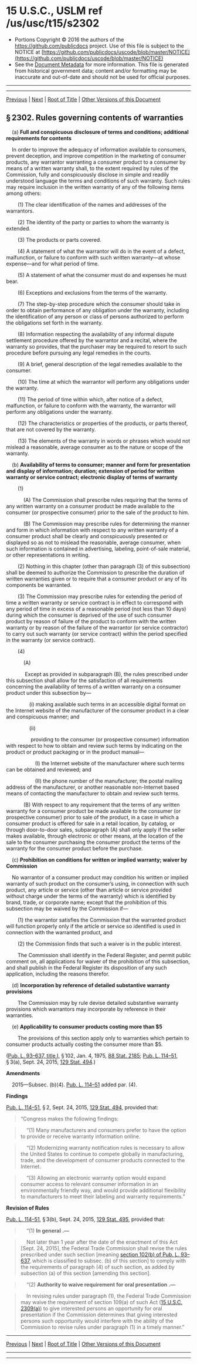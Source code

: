 ---
---

# 15 U.S.C., USLM ref /us/usc/t15/s2302

* Portions Copyright © 2016 the authors of the https://github.com/publicdocs project.
  Use of this file is subject to the NOTICE at [https://github.com/publicdocs/uscode/blob/master/NOTICE](https://github.com/publicdocs/uscode/blob/master/NOTICE)
* See the [Document Metadata](././../../../..//README.md) for more information.
  This file is generated from historical government data; content and/or formatting may be inaccurate and out-of-date and should not be used for official purposes.

----------
----------

[Previous](./../../../..//us/usc/t15/ch50/m__us_usc_t15_s2301.md) | [Next](./../../../..//us/usc/t15/ch50/m__us_usc_t15_s2303.md) | [Root of Title](./../../../../) | [Other Versions of this Document](https://publicdocs.github.io/go/links?ns=uslm&ref=%2Fus%2Fusc%2Ft15%2Fs2302)

## § 2302. Rules governing contents of warranties

    (a) __Full and conspicuous disclosure of terms and conditions; additional requirements for contents__ 

    In order to improve the adequacy of information available to consumers, prevent deception, and improve competition in the marketing of consumer products, any warrantor warranting a consumer product to a consumer by means of a written warranty shall, to the extent required by rules of the Commission, fully and conspicuously disclose in simple and readily understood language the terms and conditions of such warranty. Such rules may require inclusion in the written warranty of any of the following items among others:

        (1) The clear identification of the names and addresses of the warrantors.

        (2) The identity of the party or parties to whom the warranty is extended.

        (3) The products or parts covered.

        (4) A statement of what the warrantor will do in the event of a defect, malfunction, or failure to conform with such written warranty—at whose expense—and for what period of time.

        (5) A statement of what the consumer must do and expenses he must bear.

        (6) Exceptions and exclusions from the terms of the warranty.

        (7) The step-by-step procedure which the consumer should take in order to obtain performance of any obligation under the warranty, including the identification of any person or class of persons authorized to perform the obligations set forth in the warranty.

        (8) Information respecting the availability of any informal dispute settlement procedure offered by the warrantor and a recital, where the warranty so provides, that the purchaser may be required to resort to such procedure before pursuing any legal remedies in the courts.

        (9) A brief, general description of the legal remedies available to the consumer.

        (10) The time at which the warrantor will perform any obligations under the warranty.

        (11) The period of time within which, after notice of a defect, malfunction, or failure to conform with the warranty, the warrantor will perform any obligations under the warranty.

        (12) The characteristics or properties of the products, or parts thereof, that are not covered by the warranty.

        (13) The elements of the warranty in words or phrases which would not mislead a reasonable, average consumer as to the nature or scope of the warranty.

    (b) __Availability of terms to consumer; manner and form for presentation and display of information; duration; extension of period for written warranty or service contract; electronic display of terms of warranty__ 

        (1)

            (A) The Commission shall prescribe rules requiring that the terms of any written warranty on a consumer product be made available to the consumer (or prospective consumer) prior to the sale of the product to him.

            (B) The Commission may prescribe rules for determining the manner and form in which information with respect to any written warranty of a consumer product shall be clearly and conspicuously presented or displayed so as not to mislead the reasonable, average consumer, when such information is contained in advertising, labeling, point-of-sale material, or other representations in writing.

        (2) Nothing in this chapter (other than paragraph (3) of this subsection) shall be deemed to authorize the Commission to prescribe the duration of written warranties given or to require that a consumer product or any of its components be warranted.

        (3) The Commission may prescribe rules for extending the period of time a written warranty or service contract is in effect to correspond with any period of time in excess of a reasonable period (not less than 10 days) during which the consumer is deprived of the use of such consumer product by reason of failure of the product to conform with the written warranty or by reason of the failure of the warrantor (or service contractor) to carry out such warranty (or service contract) within the period specified in the warranty (or service contract).

        (4)

            (A)

             Except as provided in subparagraph (B), the rules prescribed under this subsection shall allow for the satisfaction of all requirements concerning the availability of terms of a written warranty on a consumer product under this subsection by—

                (i) making available such terms in an accessible digital format on the Internet website of the manufacturer of the consumer product in a clear and conspicuous manner; and

                (ii)

                 providing to the consumer (or prospective consumer) information with respect to how to obtain and review such terms by indicating on the product or product packaging or in the product manual—

                    (I) the Internet website of the manufacturer where such terms can be obtained and reviewed; and

                    (II) the phone number of the manufacturer, the postal mailing address of the manufacturer, or another reasonable non-Internet based means of contacting the manufacturer to obtain and review such terms.

            (B) With respect to any requirement that the terms of any written warranty for a consumer product be made available to the consumer (or prospective consumer) prior to sale of the product, in a case in which a consumer product is offered for sale in a retail location, by catalog, or through door-to-door sales, subparagraph (A) shall only apply if the seller makes available, through electronic or other means, at the location of the sale to the consumer purchasing the consumer product the terms of the warranty for the consumer product before the purchase.

    (c) __Prohibition on conditions for written or implied warranty; waiver by Commission__ 

    No warrantor of a consumer product may condition his written or implied warranty of such product on the consumer’s using, in connection with such product, any article or service (other than article or service provided without charge under the terms of the warranty) which is identified by brand, trade, or corporate name; except that the prohibition of this subsection may be waived by the Commission if—

        (1) the warrantor satisfies the Commission that the warranted product will function properly only if the article or service so identified is used in connection with the warranted product, and

        (2) the Commission finds that such a waiver is in the public interest.

        The Commission shall identify in the Federal Register, and permit public comment on, all applications for waiver of the prohibition of this subsection, and shall publish in the Federal Register its disposition of any such application, including the reasons therefor.

    (d) __Incorporation by reference of detailed substantive warranty provisions__ 

        The Commission may by rule devise detailed substantive warranty provisions which warrantors may incorporate by reference in their warranties.

    (e) __Applicability to consumer products costing more than $5__ 

        The provisions of this section apply only to warranties which pertain to consumer products actually costing the consumer more than $5.

([Pub. L. 93–637, title I][/us/pl/93/637/tI], § 102, Jan. 4, 1975, [88 Stat. 2185][/us/stat/88/2185]; [Pub. L. 114–51][/us/pl/114/51], § 3(a), Sept. 24, 2015, [129 Stat. 494][/us/stat/129/494].)

 __Amendments__ 

    2015—Subsec. (b)(4). [Pub. L. 114–51][/us/pl/114/51] added par. (4).

 __Findings__ 

[Pub. L. 114–51][/us/pl/114/51], § 2, Sept. 24, 2015, [129 Stat. 494][/us/stat/129/494], provided that: 

> “Congress makes the following findings:

>     “(1) Many manufacturers and consumers prefer to have the option to provide or receive warranty information online.

>     “(2) Modernizing warranty notification rules is necessary to allow the United States to continue to compete globally in manufacturing, trade, and the development of consumer products connected to the Internet.

>     “(3) Allowing an electronic warranty option would expand consumer access to relevant consumer information in an environmentally friendly way, and would provide additional flexibility to manufacturers to meet their labeling and warranty requirements.”

 __Revision of Rules__ 

[Pub. L. 114–51][/us/pl/114/51], § 3(b), Sept. 24, 2015, [129 Stat. 495][/us/stat/129/495], provided that:

>     “(1)  __In general__  __.—__ 

>     Not later than 1 year after the date of the enactment of this Act \[Sept. 24, 2015\], the Federal Trade Commission shall revise the rules prescribed under such section \[meaning [section 102(b) of Pub. L. 93–637][/us/pl/93/637/s102/b], which is classified to subsec. (b) of this section\] to comply with the requirements of paragraph (4) of such section, as added by subsection (a) of this section \[amending this section\].

>     “(2)  __Authority to waive requirement for oral presentation__  __.—__ 

>     In revising rules under paragraph (1), the Federal Trade Commission may waive the requirement of section 109(a) of such Act ([15 U.S.C. 2309(a)][/us/usc/t15/s2309/a]) to give interested persons an opportunity for oral presentation if the Commission determines that giving interested persons such opportunity would interfere with the ability of the Commission to revise rules under paragraph (1) in a timely manner.”

----------

[Previous](./../../../..//us/usc/t15/ch50/m__us_usc_t15_s2301.md) | [Next](./../../../..//us/usc/t15/ch50/m__us_usc_t15_s2303.md) | [Root of Title](./../../../../) | [Other Versions of this Document](https://publicdocs.github.io/go/links?ns=uslm&ref=%2Fus%2Fusc%2Ft15%2Fs2302)

----------
----------

[/us/pl/93/637/tI]: https://publicdocs.github.io/go/links?ns=uslm&ref=%2Fus%2Fpl%2F93%2F637%2FtI
[/us/stat/88/2185]: https://publicdocs.github.io/go/links?ns=uslm&ref=%2Fus%2Fstat%2F88%2F2185
[/us/pl/114/51]: https://publicdocs.github.io/go/links?ns=uslm&ref=%2Fus%2Fpl%2F114%2F51
[/us/stat/129/494]: https://publicdocs.github.io/go/links?ns=uslm&ref=%2Fus%2Fstat%2F129%2F494
[/us/pl/114/51]: https://publicdocs.github.io/go/links?ns=uslm&ref=%2Fus%2Fpl%2F114%2F51
[/us/pl/114/51]: https://publicdocs.github.io/go/links?ns=uslm&ref=%2Fus%2Fpl%2F114%2F51
[/us/stat/129/494]: https://publicdocs.github.io/go/links?ns=uslm&ref=%2Fus%2Fstat%2F129%2F494
[/us/pl/114/51]: https://publicdocs.github.io/go/links?ns=uslm&ref=%2Fus%2Fpl%2F114%2F51
[/us/stat/129/495]: https://publicdocs.github.io/go/links?ns=uslm&ref=%2Fus%2Fstat%2F129%2F495
[/us/pl/93/637/s102/b]: https://publicdocs.github.io/go/links?ns=uslm&ref=%2Fus%2Fpl%2F93%2F637%2Fs102%2Fb
[/us/usc/t15/s2309/a]: https://publicdocs.github.io/go/links?ns=uslm&ref=%2Fus%2Fusc%2Ft15%2Fs2309%2Fa


